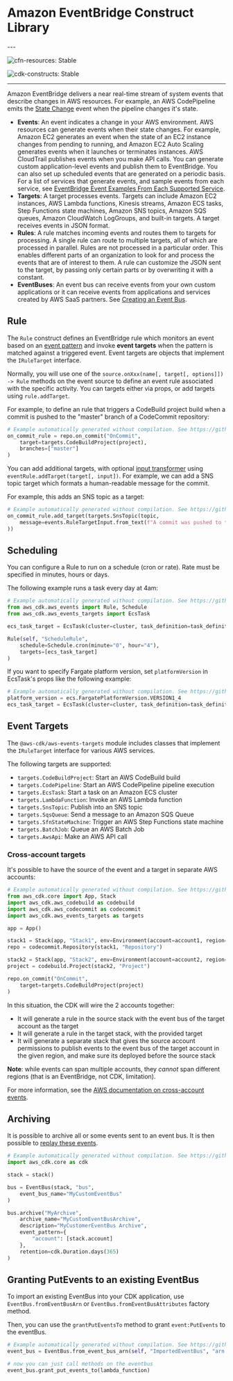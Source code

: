# Amazon EventBridge Construct Library

<!--BEGIN STABILITY BANNER-->---


![cfn-resources: Stable](https://img.shields.io/badge/cfn--resources-stable-success.svg?style=for-the-badge)

![cdk-constructs: Stable](https://img.shields.io/badge/cdk--constructs-stable-success.svg?style=for-the-badge)

---
<!--END STABILITY BANNER-->

Amazon EventBridge delivers a near real-time stream of system events that
describe changes in AWS resources. For example, an AWS CodePipeline emits the
[State
Change](https://docs.aws.amazon.com/eventbridge/latest/userguide/event-types.html#codepipeline-event-type)
event when the pipeline changes it's state.

* **Events**: An event indicates a change in your AWS environment. AWS resources
  can generate events when their state changes. For example, Amazon EC2
  generates an event when the state of an EC2 instance changes from pending to
  running, and Amazon EC2 Auto Scaling generates events when it launches or
  terminates instances. AWS CloudTrail publishes events when you make API calls.
  You can generate custom application-level events and publish them to
  EventBridge. You can also set up scheduled events that are generated on
  a periodic basis. For a list of services that generate events, and sample
  events from each service, see [EventBridge Event Examples From Each
  Supported
  Service](https://docs.aws.amazon.com/eventbridge/latest/userguide/event-types.html).
* **Targets**: A target processes events. Targets can include Amazon EC2
  instances, AWS Lambda functions, Kinesis streams, Amazon ECS tasks, Step
  Functions state machines, Amazon SNS topics, Amazon SQS queues, Amazon CloudWatch LogGroups, and built-in
  targets. A target receives events in JSON format.
* **Rules**: A rule matches incoming events and routes them to targets for
  processing. A single rule can route to multiple targets, all of which are
  processed in parallel. Rules are not processed in a particular order. This
  enables different parts of an organization to look for and process the events
  that are of interest to them. A rule can customize the JSON sent to the
  target, by passing only certain parts or by overwriting it with a constant.
* **EventBuses**: An event bus can receive events from your own custom applications
  or it can receive events from applications and services created by AWS SaaS partners.
  See [Creating an Event Bus](https://docs.aws.amazon.com/eventbridge/latest/userguide/create-event-bus.html).

## Rule

The `Rule` construct defines an EventBridge rule which monitors an
event based on an [event
pattern](https://docs.aws.amazon.com/eventbridge/latest/userguide/filtering-examples-structure.html)
and invoke **event targets** when the pattern is matched against a triggered
event. Event targets are objects that implement the `IRuleTarget` interface.

Normally, you will use one of the `source.onXxx(name[, target[, options]]) -> Rule` methods on the event source to define an event rule associated with
the specific activity. You can targets either via props, or add targets using
`rule.addTarget`.

For example, to define an rule that triggers a CodeBuild project build when a
commit is pushed to the "master" branch of a CodeCommit repository:

```python
# Example automatically generated without compilation. See https://github.com/aws/jsii/issues/826
on_commit_rule = repo.on_commit("OnCommit",
    target=targets.CodeBuildProject(project),
    branches=["master"]
)
```

You can add additional targets, with optional [input
transformer](https://docs.aws.amazon.com/eventbridge/latest/APIReference/API_InputTransformer.html)
using `eventRule.addTarget(target[, input])`. For example, we can add a SNS
topic target which formats a human-readable message for the commit.

For example, this adds an SNS topic as a target:

```python
# Example automatically generated without compilation. See https://github.com/aws/jsii/issues/826
on_commit_rule.add_target(targets.SnsTopic(topic,
    message=events.RuleTargetInput.from_text(f"A commit was pushed to the repository {codecommit.ReferenceEvent.repositoryName} on branch {codecommit.ReferenceEvent.referenceName}")
))
```

## Scheduling

You can configure a Rule to run on a schedule (cron or rate).
Rate must be specified in minutes, hours or days.

The following example runs a task every day at 4am:

```python
# Example automatically generated without compilation. See https://github.com/aws/jsii/issues/826
from aws_cdk.aws_events import Rule, Schedule
from aws_cdk.aws_events_targets import EcsTask

ecs_task_target = EcsTask(cluster=cluster, task_definition=task_definition, role=role)

Rule(self, "ScheduleRule",
    schedule=Schedule.cron(minute="0", hour="4"),
    targets=[ecs_task_target]
)
```

If you want to specify Fargate platform version, set `platformVersion` in EcsTask's props like the following example:

```python
# Example automatically generated without compilation. See https://github.com/aws/jsii/issues/826
platform_version = ecs.FargatePlatformVersion.VERSION1_4
ecs_task_target = EcsTask(cluster=cluster, task_definition=task_definition, role=role, platform_version=platform_version)
```

## Event Targets

The `@aws-cdk/aws-events-targets` module includes classes that implement the `IRuleTarget`
interface for various AWS services.

The following targets are supported:

* `targets.CodeBuildProject`: Start an AWS CodeBuild build
* `targets.CodePipeline`: Start an AWS CodePipeline pipeline execution
* `targets.EcsTask`: Start a task on an Amazon ECS cluster
* `targets.LambdaFunction`: Invoke an AWS Lambda function
* `targets.SnsTopic`: Publish into an SNS topic
* `targets.SqsQueue`: Send a message to an Amazon SQS Queue
* `targets.SfnStateMachine`: Trigger an AWS Step Functions state machine
* `targets.BatchJob`: Queue an AWS Batch Job
* `targets.AwsApi`: Make an AWS API call

### Cross-account targets

It's possible to have the source of the event and a target in separate AWS accounts:

```python
# Example automatically generated without compilation. See https://github.com/aws/jsii/issues/826
from aws_cdk.core import App, Stack
import aws_cdk.aws_codebuild as codebuild
import aws_cdk.aws_codecommit as codecommit
import aws_cdk.aws_events_targets as targets

app = App()

stack1 = Stack(app, "Stack1", env=Environment(account=account1, region="us-east-1"))
repo = codecommit.Repository(stack1, "Repository")

stack2 = Stack(app, "Stack2", env=Environment(account=account2, region="us-east-1"))
project = codebuild.Project(stack2, "Project")

repo.on_commit("OnCommit",
    target=targets.CodeBuildProject(project)
)
```

In this situation, the CDK will wire the 2 accounts together:

* It will generate a rule in the source stack with the event bus of the target account as the target
* It will generate a rule in the target stack, with the provided target
* It will generate a separate stack that gives the source account permissions to publish events
  to the event bus of the target account in the given region,
  and make sure its deployed before the source stack

**Note**: while events can span multiple accounts, they *cannot* span different regions
(that is an EventBridge, not CDK, limitation).

For more information, see the
[AWS documentation on cross-account events](https://docs.aws.amazon.com/eventbridge/latest/userguide/eventbridge-cross-account-event-delivery.html).

## Archiving

It is possible to archive all or some events sent to an event bus. It is then possible to [replay these events](https://aws.amazon.com/blogs/aws/new-archive-and-replay-events-with-amazon-eventbridge/).

```python
# Example automatically generated without compilation. See https://github.com/aws/jsii/issues/826
import aws_cdk.core as cdk

stack = stack()

bus = EventBus(stack, "bus",
    event_bus_name="MyCustomEventBus"
)

bus.archive("MyArchive",
    archive_name="MyCustomEventBusArchive",
    description="MyCustomerEventBus Archive",
    event_pattern={
        "account": [stack.account]
    },
    retention=cdk.Duration.days(365)
)
```

## Granting PutEvents to an existing EventBus

To import an existing EventBus into your CDK application, use `EventBus.fromEventBusArn` or `EventBus.fromEventBusAttributes`
factory method.

Then, you can use the `grantPutEventsTo` method to grant `event:PutEvents` to the eventBus.

```python
# Example automatically generated without compilation. See https://github.com/aws/jsii/issues/826
event_bus = EventBus.from_event_bus_arn(self, "ImportedEventBus", "arn:aws:events:us-east-1:111111111:event-bus/my-event-bus")

# now you can just call methods on the eventbus
event_bus.grant_put_events_to(lambda_function)
```
